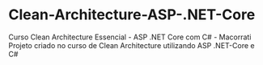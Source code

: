 # Clean-Architecture-ASP-.NET-Core
Curso Clean Architecture Essencial - ASP .NET Core com C# - Macorrati
Projeto criado no curso de Clean Architecture utilizando ASP .NET-Core e C#
